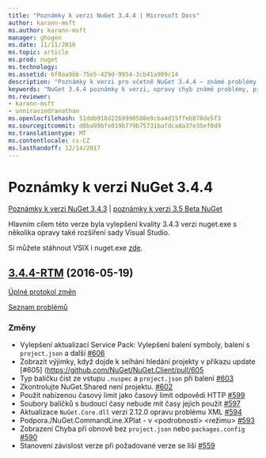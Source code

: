 ```yaml
---
title: "Poznámky k verzi NuGet 3.4.4 | Microsoft Docs"
author: karann-msft
ms.author: karann-msft
manager: ghogen
ms.date: 11/11/2016
ms.topic: article
ms.prod: nuget
ms.technology: 
ms.assetid: 6f0aa9bb-75e5-429d-9954-3cb41a909c14
description: "Poznámky k verzi pro včetně NuGet 3.4.4 – známé problémy, opravy chyb, přidaných funkcí a chcete."
keywords: "NuGet 3.4.4 poznámky k verzi, opravy chyb známé problémy, přidat funkce, chcete"
ms.reviewer:
- karann-msft
- unniravindranathan
ms.openlocfilehash: 51ddb918d2269990588e9cba4d15ffeb878de5f3
ms.sourcegitcommit: d0ba99bfe019b779b75731bafdca8a37e35ef0d9
ms.translationtype: MT
ms.contentlocale: cs-CZ
ms.lasthandoff: 12/14/2017
---
```

# <a name="nuget-344-release-notes"></a>Poznámky k verzi NuGet 3.4.4

[Poznámky k verzi NuGet 3.4.3](../release-notes/nuget-3.4.3.md) | [poznámky k verzi 3.5 Beta NuGet](../release-notes/nuget-3.5-Beta.md)

Hlavním cílem této verze byla vylepšení kvality 3.4.3 verzi nuget.exe s několika opravy také rozšíření sady Visual Studio.

Si můžete stáhnout VSIX i nuget.exe [zde](https://dist.nuget.org/index.html).

## <a name="344-rtmhttpsgithubcomnugetnugetclienttree344-rtm-2016-05-19"></a>[3.4.4-RTM](https://github.com/NuGet/NuGet.Client/tree/3.4.4-rtm) (2016-05-19)

[Úplné protokol změn](https://github.com/NuGet/NuGet.Client/compare/3.5.0-beta-final...3.4.4-rtm)

[Seznam problémů](https://github.com/NuGet/Home/issues?q=is%3Aissue+milestone%3A3.4.4+is%3Aclosed)

### <a name="changes"></a>Změny

- Vylepšení aktualizací Service Pack: Vylepšení balení symboly, balení s `project.json` a další [ \#606](https://github.com/NuGet/NuGet.Client/pull/606)
- Zobrazit výjimky, když dojde k selhání hledání projekty v příkazu update [\#605] (https://github.com/NuGet/NuGet.Client/pull/605
- Typ balíčku číst ze vstupu `.nuspec` a `project.json` při balení [ \#603](https://github.com/NuGet/NuGet.Client/pull/603)
- Zkontrolujte NuGet.Shared není projektu. [\#602](https://github.com/NuGet/NuGet.Client/pull/602)
- Použít nabízenou časový limit jako časový limit odpovědi HTTP [ \#599](https://github.com/NuGet/NuGet.Client/pull/599)
- Soubory balíčků s budoucí časy nebude mít časy jejich použít [ \#597](https://github.com/NuGet/NuGet.Client/pull/597)
- Aktualizace `NuGet.Core.dll` verzi 2.12.0 opravu problému XML [ \#594](https://github.com/NuGet/NuGet.Client/pull/594)
- Podpora./NuGet.CommandLine.XPlat - v \<podrobností\> \<režimu\> [ \#593](https://github.com/NuGet/NuGet.Client/pull/593)
- Zobrazení Chyba při obnově bez `project.json` nebo `packages.config` [ \#590](https://github.com/NuGet/NuGet.Client/pull/590)
- Stanovení závislost verze při požadované verze se liší [ \#559](https://github.com/NuGet/NuGet.Client/pull/559)